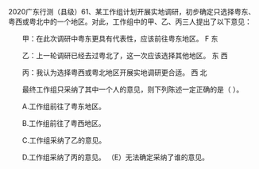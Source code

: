 2020广东行测（县级）61、某工作组计划开展实地调研，初步确定只选择粤东、粤西或粤北中的一个地区。对此，工作组中的甲、乙、丙三人提出了以下意见：

　　甲：在此次调研中粤东更具有代表性，应该前往粤东地区。  F  东

　　乙：上一轮调研已经去过粤北了，这一次应该选择其他地区。   东  西   

　　丙：我认为选择粤西或粤北地区开展实地调研更合适。  西  北  

　　最终工作组只采纳了其中一个人的意见，则下列陈述一定正确的是（   ）。

　　A.工作组前往了粤东地区。

　　B.工作组前往了粤西地区。

　　C.工作组采纳了乙的意见。

　　D.工作组采纳了丙的意见。
（E）无法确定采纳了谁的意见。
